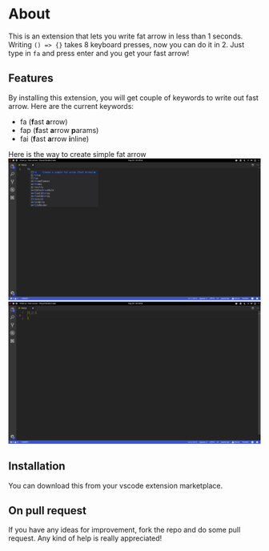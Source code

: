 # About
This is an extension that lets you write fat arrow in less than 1 seconds. Writing `() => {}` takes 8 keyboard presses, now you can do it in 2. Just type in `fa` and press enter and you get your fast arrow!

## Features
By installing this extension, you will get couple of keywords to write out fast arrow. Here are the current keywords:

- fa (**f**ast **a**rrow)
- fap (**f**ast **a**rrow **p**arams)
- fai (**f**ast **a**rrow **i**nline)

Here is the way to create simple fat arrow
![Image 1](./images/1.png)
![Image 2](./images/2.png)

## Installation
You can download this from your vscode extension marketplace.

## On pull request
If you have any ideas for improvement, fork the repo and do some pull request. Any kind of help is really appreciated!